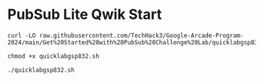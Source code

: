 # PubSub Lite Qwik Start


```
curl -LO raw.githubusercontent.com/TechHack3/Google-Arcade-Program-2024/main/Get%20Started%20with%20PubSub%20Challenge%20Lab/quicklabgsp832.sh

chmod +x quicklabgsp832.sh

./quicklabgsp832.sh

```

